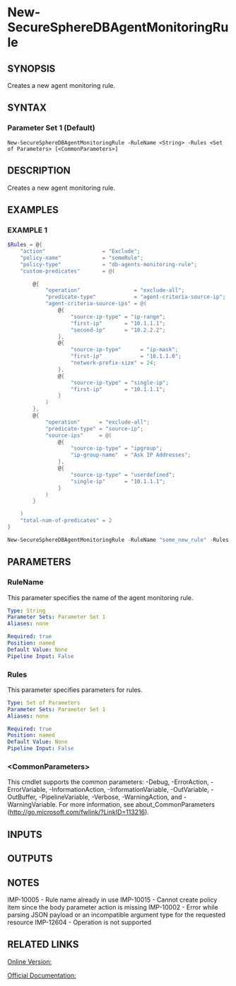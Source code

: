 ﻿# New-SecureSphereDBAgentMonitoringRule

## SYNOPSIS
Creates a new agent monitoring rule.

## SYNTAX

### Parameter Set 1 (Default)
```
New-SecureSphereDBAgentMonitoringRule -RuleName <String> -Rules <Set of Parameters> [<CommonParameters>]
```

## DESCRIPTION
Creates a new agent monitoring rule.

## EXAMPLES

### EXAMPLE 1

```powershell
$Rules = @{ 
    "action"                  = "Exclude";
    "policy-name"             = "someRule";
    "policy-type"             = "db-agents-monitoring-rule";
    "custom-predicates"       = @(

        @{
            "operation"                 = "exclude-all";
            "predicate-type"            = "agent-criteria-source-ip";
            "agent-criteria-source-ips" = @(
                @{
                    "source-ip-type" = "ip-range";
                    "first-ip"       = "10.1.1.1";
                    "second-ip"      = "10.2.2.2";
                },
                @{
                    "source-ip-type"      = "ip-mask";
                    "first-ip"            = "10.1.1.0";
                    "network-prefix-size" = 24;
                },
                @{
                    "source-ip-type" = "single-ip";
                    "first-ip"       = "10.1.1.1";
                }
            )
        },
        @{
            "operation"      = "exclude-all";
            "predicate-type" = "source-ip";
            "source-ips"     = @(
                @{
                    "source-ip-type" = "ipgroup";
                    "ip-group-name"  = "Ask IP Addresses";
                },
                @{
                    "source-ip-type" = "userdefined";
                    "single-ip"      = "10.1.1.1";
                }
            )
        }

    )
    "total-num-of-predicates" = 2
}

New-SecureSphereDBAgentMonitoringRule -RuleName "some_new_rule" -Rules $Rules
```

## PARAMETERS

### RuleName
This parameter specifies the name of the agent monitoring rule.

```yaml
Type: String
Parameter Sets: Parameter Set 1
Aliases: none

Required: true
Position: named
Default Value: None
Pipeline Input: False
```

### Rules
This parameter specifies parameters for rules.

```yaml
Type: Set of Parameters
Parameter Sets: Parameter Set 1
Aliases: none

Required: true
Position: named
Default Value: None
Pipeline Input: False
```

### \<CommonParameters\>
This cmdlet supports the common parameters: -Debug, -ErrorAction, -ErrorVariable, -InformationAction, -InformationVariable, -OutVariable, -OutBuffer, -PipelineVariable, -Verbose, -WarningAction, and -WarningVariable. For more information, see about_CommonParameters (http://go.microsoft.com/fwlink/?LinkID=113216).

## INPUTS

## OUTPUTS

## NOTES

IMP-10005 - Rule name already in use
IMP-10015 - Cannot create policy item since the body parameter action is missing
IMP-10002 - Error while parsing JSON payload or an incompatible argument type for the requested resource
IMP-12604 - Operation is not supported

## RELATED LINKS

[Online Version:](https://github.com/akshinmustafayev/SecureSpherePS/tree/master/Documentation)

[Official Documentation:](https://docs.imperva.com/bundle/v13.6-api-reference-guide/page/70907.htm)



